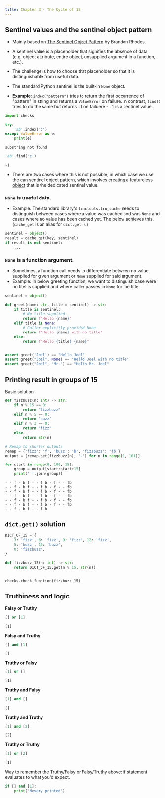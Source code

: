 ```yaml
---
title: Chapter 3 - The Cycle of 15
---
```


## Sentinel values and the sentinel object pattern

-   Mainly based on [The Sentinel Object Pattern](https://python-patterns.guide/python/sentinel-object/) by Brandon Rhodes.

-   A sentinel value is a placeholder that signifies the absence of data (e.g. object attribute, entire object, unsupplied argument in a function, etc.).

-   The challenge is how to choose that placeholder so that it is distinguishable from useful data.

-   The standard Python sentinel is the built-in `None` object.

-   **Example**: `index("pattern")` tries to return the first occurrence of "pattern" in string and returns a `ValueError` on failure. In contrast, `find()` tries to do the same but returns `-1` on failuere - `-1` is a sentinel value.

``` python
import checks
```

``` python
try:
    'ab'.index('c')
except ValueError as e:
    print(e)
```

    substring not found

``` python
'ab'.find('c')
```

    -1

-   There are two cases where this is not possible, in which case we use the can sentinel object pattern, which involves creating a featureless [object](https://docs.python.org/3/library/functions.html#object) that is the dedicated sentinel value.

### `None` is useful data.

-   Example: The standard library's `functools.lru_cache` needs to distinguish between cases where a value was cached and was `None` and cases where no value has been cached yet. The below achieves this. (`cache_get` is an alias for `dict.get()`.)

``` python
sentinel = object()
result = cache_get(key, sentinel)
if result is not sentinel:
    ...
```

### `None` is a function argument.

-   Sometimes, a function call needs to differentiate between no value supplied for given argument or `None` supplied for said argument.
-   Example: in below greeting function, we want to distinguish case were no titel is supplied and where caller passes in `None` for the title.

``` python
sentinel = object()

def greet(name: str, title = sentinel) -> str:
    if title is sentinel:
        # No title supplied
        return f"Hello {name}"
    elif title is None:
        # Caller explicitly provided None
        return f"Hello {name} with no title"
    else:
        return f"Hello {title} {name}"


assert greet('Joel') == "Hello Joel"
assert greet("Joel", None) == "Hello Joel with no title"
assert greet("Joel", "Mr.") == "Hello Mr. Joel"
```

## Printing result in groups of 15

Basic solution

``` python
def fizzbuzz(n: int) -> str:
    if n % 15 == 0:
        return "fizzbuzz"
    elif n % 5 == 0:
        return "buzz"
    elif n % 3 == 0:
        return "fizz"
    else:
        return str(n)
```

``` python
# Remap to shorter outputs
remap = {'fizz': 'f', 'buzz': 'b', 'fizzbuzz': 'fb'}
output = [remap.get(fizzbuzz(n), '-') for n in range(1, 101)]

for start in range(0, 100, 15):
    group = output[start:start+15]
    print(' '.join(group))
```

    - - f - b f - - f b - f - - fb
    - - f - b f - - f b - f - - fb
    - - f - b f - - f b - f - - fb
    - - f - b f - - f b - f - - fb
    - - f - b f - - f b - f - - fb
    - - f - b f - - f b - f - - fb
    - - f - b f - - f b

## `dict.get()` solution

``` python
DICT_OF_15 = {
    3: 'fizz', 6: 'fizz', 9: 'fizz', 12: 'fizz',
    5: 'buzz', 10: 'buzz',
    0: 'fizzbuzz',
}

def fizzbuzz_15(n: int) -> str:
    return DICT_OF_15.get(n % 15, str(n))


checks.check_function(fizzbuzz_15)
```

## Truthiness and logic

**Falsy or Truthy**

``` python
[] or [1]
```

    [1]

**Falsy and Truthy**

``` python
[] and [1]
```

    []

**Truthy or Falsy**

``` python
[1] or []
```

    [1]

**Truthy and Falsy**

``` python
[1] and []
```

    []

**Truthy and Truthy**

``` python
[1] and [2]
```

    [2]

**Truthy or Truthy**

``` python
[1] or [2]
```

    [1]

Way to remember the Truthy/Falsy or Falsy/Truthy above: if statement evaluates to what you'd expect.

``` python
if [] and [1]:
    print('Nevery printed')
```
